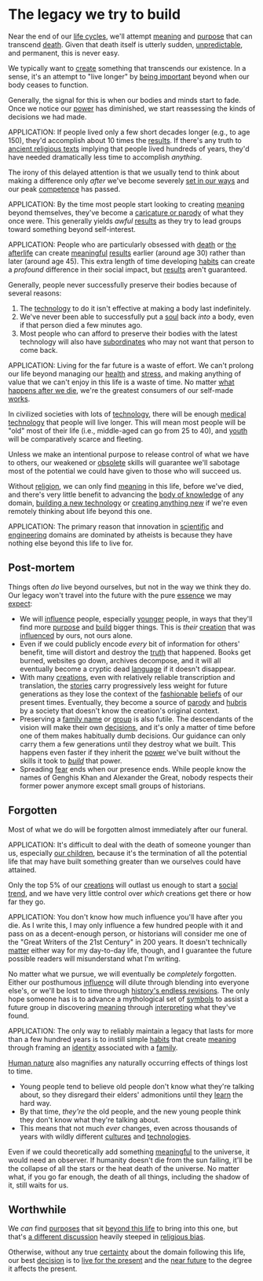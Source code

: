 
# The legacy we try to build

Near the end of our [life cycles](maturity.md), we'll attempt [meaning](meaning.md) and [purpose](purpose.md) that can transcend [death](hardship-death.md). Given that death itself is utterly sudden, [unpredictable](imagination.md), and permanent, this is never easy.

We typically want to [create](creations.md) something that transcends our existence. In a sense, it's an attempt to "live longer" by [being important](meaning.md) beyond when our body ceases to function.

Generally, the signal for this is when our bodies and minds start to fade. Once we notice our [power](power.md) has diminished, we start reassessing the kinds of decisions we had made.

APPLICATION: If people lived only a few short decades longer (e.g., to age 150), they'd accomplish about 10 times the [results](results.md). If there's any truth to [ancient religious texts](religion.md) implying that people lived hundreds of years, they'd have needed dramatically less time to accomplish *anything*.

The irony of this delayed attention is that we usually tend to think about making a difference only *after* we've become severely [set in our ways](habits.md) and our peak [competence](purpose.md) has passed.

APPLICATION: By the time most people start looking to creating [meaning](meaning.md) beyond themselves, they've become a [caricature or parody](humor.md) of what they once were. This generally yields *awful* [results](results.md) as they try to lead groups toward something beyond self-interest.

APPLICATION: People who are particularly obsessed with [death](hardship-death.md) or [the afterlife](religion.md) can create [meaningful](meaning.md) [results](results.md) earlier (around age 30) rather than later (around age 45). This extra length of time developing [habits](habits.md) can create a *profound* difference in their social impact, but [results](results.md) aren't guaranteed.

Generally, people never successfully preserve their bodies because of several reasons:

1. The [technology](technology.md) to do it isn't effective at making a body last indefinitely.
2. We've never been able to successfully put a [soul](humanity.md) back *into* a body, even if that person died a few minutes ago.
3. Most people who can afford to preserve their bodies with the latest technology will also have [subordinates](groups-large.md) who may not want that person to come back.

APPLICATION: Living for the far future is a waste of effort. We can't prolong our life beyond managing our [health](body-4_health.md) and [stress](mind-feelings-happiness-stress.md), and making anything of value that we can't enjoy in this life is a waste of time. No matter [what happens after we die](religion.md), we're the greatest consumers of our self-made [works](creations.md).

In civilized societies with lots of [technology](technology.md), there will be enough [medical technology](body-4_health.md) that people will live longer. This will mean most people will be "old" most of their life (i.e., middle-aged can go from 25 to 40), and [youth](maturity.md) will be comparatively scarce and fleeting.

Unless we make an intentional purpose to release control of what we have to others, our weakened or [obsolete](trends.md) skills will guarantee we'll sabotage most of the potential we could have given to those who will succeed us.

Without [religion](religion.md), we can only find [meaning](meaning.md) in this life, before we've died, and there's very little benefit to advancing the [body of knowledge](understanding.md) of any domain, [building a new technology](technology.md) or [creating anything new](creations.md) if we're even remotely thinking about life beyond this one.

APPLICATION: The primary reason that innovation in [scientific](science.md) and [engineering](engineering.md) domains are dominated by atheists is because they have nothing else beyond this life to live for.

## Post-mortem

Things often *do* live beyond ourselves, but not in the way we think they do. Our legacy won't travel into the future with the pure [essence](humanity.md) we may [expect](imagination.md):

- We will [influence](influence.md) people, especially [younger](maturity.md) people, in ways that they'll find more [purpose](purpose.md) and [build](creations.md) bigger things. This is *their* [creation](creations.md) that was [influenced](influence.md) by ours, not ours alone.
- Even if we could publicly encode *every* bit of information for others' benefit, time will distort and destroy the [truth](reality.md) that happened. Books get burned, websites go down, archives decompose, and it will all eventually become a cryptic dead [language](language.md) if it doesn't disappear.
- With many [creations](creations.md), even with relatively reliable transcription and translation, the [stories](stories.md) carry progressively less weight for future generations as they lose the context of the [fashionable](trends.md) [beliefs](understanding-certainty.md) of our present times. Eventually, they become a source of [parody](humor.md) and [hubris](morality.md) by a society that doesn't know the creation's original context.
- Preserving a [family name](people-family.md) or [group](groups-small.md) is also futile. The descendants of the vision will make their own [decisions](decisions.md), and it's only a matter of time before one of them makes habitually dumb decisions. Our guidance can only carry them a few generations until they destroy what we built. This happens even faster if they inherit the [power](power.md) we've built without the skills it took to *[build](success-1_why.md)* that power.
- Spreading [fear](mind-feelings-fear.md) ends when our presence ends. While people know the names of Genghis Khan and Alexander the Great, nobody respects their former power anymore except small groups of historians.

## Forgotten

Most of what we do will be forgotten almost immediately after our funeral.

APPLICATION: It's difficult to deal with the death of someone younger than us, especially [our children](people-family.md), because it's the termination of all the potential life that may have built something greater than we ourselves could have attained.

Only the top 5% of our [creations](creations.md) will outlast us enough to start a [social trend](trends.md), and we have very little control over *which* creations get there or how far they go.

APPLICATION: You don't know how much influence you'll have after you die. As I write this, I may only influence a few hundred people with it and pass on as a decent-enough person, or historians will consider me one of the "Great Writers of the 21st Century" in 200 years. It doesn't technically [matter](meaning.md) either way for my day-to-day life, though, and I guarantee the future possible readers will misunderstand what I'm writing.

No matter what we pursue, we will eventually be *completely* forgotten. Either our posthumous [influence](influence.md) will dilute through blending into everyone else's, or we'll be lost to time through [history's endless revisions](stories-storytellers.md). The only hope someone has is to advance a mythological set of [symbols](symbols.md) to assist a future group in discovering [meaning](meaning.md) through [interpreting](image.md) what they've found.

APPLICATION: The only way to reliably maintain a legacy that lasts for more than a few hundred years is to instill simple [habits](habits.md) that create [meaning](meaning.md) through framing an [identity](identity.md) associated with a [family](people-family.md).

[Human nature](humanity.md) also magnifies any naturally occurring effects of things lost to time.

- Young people tend to believe old people don't know what they're talking about, so they disregard their elders' admonitions until they [learn](education.md) the hard way.
- By that time, *they're* the old people, and the new young people think they don't know what they're talking about.
- This means that not much *ever* changes, even across thousands of years with wildly different [cultures](people-culture.md) and [technologies](technology.md).

Even if we could theoretically add something [meaningful](meaning.md) to the universe, it would need an observer. If humanity doesn't die from the sun failing, it'll be the collapse of all the stars or the heat death of the universe. No matter what, if you go far enough, the death of all things, including the shadow of it, still waits for us.

## Worthwhile

We *can* find [purposes](purpose.md) that sit [beyond this life](religion.md) to bring into this one, but that's [a different discussion](jesus-gospel.md) heavily steeped in [religious bias](religion.md).

Otherwise, without any true [certainty](understanding-certainty.md) about the domain following this life, our best [decision](decisions.md) is to [live for the present](mind-feelings-happiness-stress.md) and the [near future](imagination.md) to the degree it affects the present.
